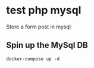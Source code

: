 # test php mysql  
Store a form post in mysql  

## Spin up the MySql DB  

    docker-compose up -d
